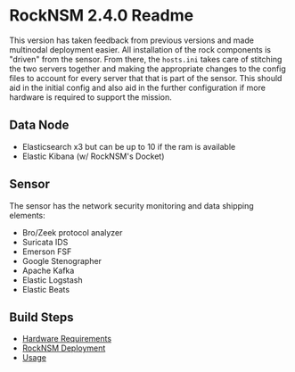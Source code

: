 # RockNSM 2.4.0 Readme
This version has taken feedback from previous versions and made multinodal deployment easier. All installation of the rock components is "driven" from the sensor. From there, the `hosts.ini` takes care of stitching the two servers together and making the appropriate changes to the config files to account for every server that that is part of the sensor. This should aid in the initial config and also aid in the further configuration if more hardware is required to support the mission.

## Data Node
- Elasticsearch x3 but can be up to 10 if the ram is available
- Elastic Kibana (w/ RockNSM's Docket)

## Sensor
The sensor has the network security monitoring and data shipping elements:
- Bro/Zeek protocol analyzer
- Suricata IDS
- Emerson FSF
- Google Stenographer
- Apache Kafka
- Elastic Logstash
- Elastic Beats

## Build Steps
- [Hardware Requirements](rocknsm-requirements.md)
- [RockNSM Deployment](sensordeploy.md)
- [Usage](rocknsm-usage.md)
